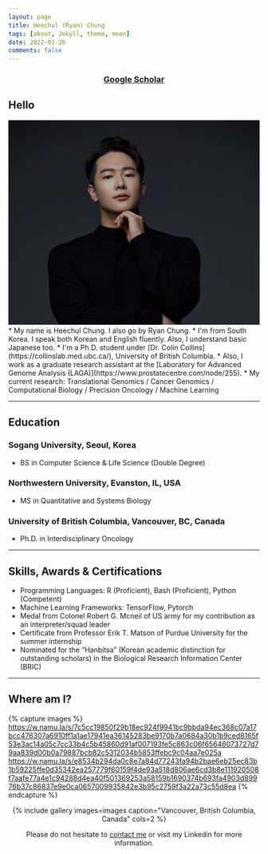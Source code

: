 ```yaml
---
layout: page
title: Heechul (Ryan) Chung
tags: [about, Jekyll, theme, moon]
date: 2022-01-26
comments: false
---
```

    
### <center><a href="https://scholar.google.com/citations?user=vC39wXAAAAAJ&hl=ko"><b>Google Scholar</b></a></center>

## Hello
<img src="/assets/img/Ryan1.jpeg">
* My name is Heechul Chung. I also go by Ryan Chung.
* I'm from South Korea. I speak both Korean and English fluently. Also, I understand basic Japanese too.
* I'm a Ph.D. student under [Dr. Colin Collins](https://collinslab.med.ubc.ca/), University of British Columbia.
* Also, I work as a graduate research assistant at the [Laboratory for Advanced Genome Analysis (LAGA)](https://www.prostatecentre.com/node/255).
* My current research: Translational Genomics / Cancer Genomics / Computational Biology / Precision Oncology / Machine Learning

---

## Education
### Sogang University, Seoul, Korea
* BS in Computer Science & Life Science (Double Degree)

### Northwestern University, Evanston, IL, USA
* MS in Quantitative and Systems Biology

### University of British Columbia, Vancouver, BC, Canada
* Ph.D. in Interdisciplinary Oncology

---

## Skills, Awards & Certifications
* Programming Languages: R (Proficient), Bash (Proficient), Python (Competent)
* Machine Learning Frameworks: TensorFlow, Pytorch
* Medal from Colonel Robert G. Mcneil of US army for my contribution as an interpreter/squad leader
* Certificate from Professor Erik T. Matson of Purdue University for the summer internship
* Nominated for the “Hanbitsa” (Korean academic distinction for outstanding scholars) in the Biological Research Information Center (BRIC)

---

## Where am I?

{% capture images %} https://w.namu.la/s/7c5cc19850f29b18ec924f9941bc9bbda94ec368c07a17bcc476307a6910ff1a1ae17941ea36145283be9170b7a0684a30b1b9ced8165f53e3ac14a05c7cc33b4c5b45860d91af007193fe5c863c06f65646073727d79aa839d00b0a79887bcb82c5312034b5853ffebc9c04aa7e025a
https://w.namu.la/s/e8534b294da0c8e7a84d77243fa94b2bae6eb25ec83b1b59225ffe0d35342ea257779f60159f4de93a518d806ae6cd3b8e111920508f7aafe77a4e1c94288d4ea40f501369253a58159b1690374b693fa4903d89976b37c86837e9e0ca0657009935842e3b95c2759f3a22a73c55d8ea
{% endcapture %}
<center>{% include gallery images=images caption="Vancouver, British Columbia, Canada" cols=2 %}<center>


Please do not hesitate to <a href="mailto:{{ heechulrchung@gmail.com }}=">contact me</a> or visit my Linkedin for more information. 
      
